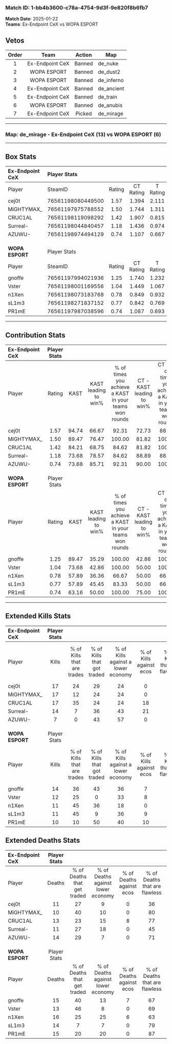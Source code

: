 ### Match ID: 1-bb4b3600-c78a-4754-9d3f-9e820f8b6fb7  
**Match Date**: 2025-01-22  
**Teams**: Ex-Endpoint CeX vs WOPA ESPORT  

## Vetos  

| Order | Team | Action | Map |
| :---: | :--: | :----: | --- |
| 1 | Ex-Endpoint CeX | Banned | de_nuke |
| 2 | WOPA ESPORT | Banned | de_dust2 |
| 3 | WOPA ESPORT | Banned | de_inferno |
| 4 | Ex-Endpoint CeX | Banned | de_ancient |
| 5 | Ex-Endpoint CeX | Banned | de_train |
| 6 | WOPA ESPORT | Banned | de_anubis |
| 7 | Ex-Endpoint CeX | Picked | de_mirage |

---  

### **Map**: de_mirage - Ex-Endpoint CeX (13) vs WOPA ESPORT (6)  
---  

## Box Stats  

| **Ex-Endpoint CeX** | Player Stats      |        |           |          |       |      |       |         |        |      |     |
| :- | :- | :-: | :-: | :-: | :-: | :-: | :-: | :-: | :-: | :-: | :-: |
| Player              | SteamID           | Rating | CT Rating | T Rating | KAST  | ADR  | Kills | Assists | Deaths | K/D  | HS% |
| cej0t               | 76561198080449500 |  1.57  |   1.394   |  2.111   | 94.74 | 99.7 |  17   |    7    |   11   | 1.55 | 70  |
| MiGHTYMAX_          | 76561197975788552 |  1.50  |   1.744   |  1.311   | 89.47 | 83.2 |  17   |    5    |   10   | 1.70 | 58  |
| CRUC1AL             | 76561198119098292 |  1.42  |   1.907   |  0.815   | 84.21 | 99.4 |  17   |    3    |   13   | 1.31 | 23  |
| Surreal-            | 76561198044840457 |  1.18  |   1.436   |  0.974   | 73.68 | 74.8 |  14   |    2    |   11   | 1.27 | 21  |
| AZUWU-              | 76561198974494129 |  0.74  |   1.107   |  0.667   | 73.68 | 58.3 |   7   |    5    |   14   | 0.50 | 71  |
|                     |                   |        |           |          |       |      |       |         |        |      |     |
|                     |                   |        |           |          |       |      |       |         |        |      |     |
|                     |                   |        |           |          |       |      |       |         |        |      |     |
| **WOPA ESPORT**     | Player Stats      |        |           |          |       |      |       |         |        |      |     |
| Player              | SteamID           | Rating | CT Rating | T Rating | KAST  | ADR  | Kills | Assists | Deaths | K/D  | HS% |
| gnoffe              | 76561197994021936 |  1.25  |   1.740   |  1.232   | 89.47 | 93.1 |  14   |    4    |   15   | 0.93 | 50  |
| Vster               | 76561198001169556 |  1.04  |   1.449   |  1.067   | 73.68 | 74.3 |  12   |    4    |   13   | 0.92 | 58  |
| n1Xen               | 76561198073183768 |  0.78  |   0.849   |  0.932   | 57.89 | 71.2 |  11   |    4    |   16   | 0.69 | 63  |
| sL1m3               | 76561198271837152 |  0.77  |   0.842   |  0.769   | 57.89 | 54.8 |  11   |    0    |   14   | 0.79 | 36  |
| PR1mE               | 76561197987038596 |  0.74  |   1.087   |  0.693   | 63.16 | 53.0 |  10   |    2    |   15   | 0.67 | 50  |
---  

## Contribution Stats  

| **Ex-Endpoint CeX** | Player Stats |       |                      |                                                        |                           |                                                             |                          |                                                            |
| :- | :-: | :-: | :-: | :-: | :-: | :-: | :-: | :-: |
| Player              |    Rating    | KAST  | KAST leading to win% | % of times you achieve a KAST in your teams won rounds | CT - KAST leading to win% | CT - % of times you achieve a KAST in your teams won rounds | T - KAST leading to win% | T - % of times you achieve a KAST in your teams won rounds |
| cej0t               |     1.57     | 94.74 |        66.67         |                         92.31                          |           72.73           |                            88.89                            |          57.14           |                           100.00                           |
| MiGHTYMAX_          |     1.50     | 89.47 |        76.47         |                         100.00                         |           81.82           |                           100.00                            |          66.67           |                           100.00                           |
| CRUC1AL             |     1.42     | 84.21 |        68.75         |                         84.62                          |           81.82           |                           100.00                            |          40.00           |                           50.00                            |
| Surreal-            |     1.18     | 73.68 |        78.57         |                         84.62                          |           88.89           |                            88.89                            |          60.00           |                           75.00                            |
| AZUWU-              |     0.74     | 73.68 |        85.71         |                         92.31                          |           90.00           |                           100.00                            |          75.00           |                           75.00                            |
|                     |              |       |                      |                                                        |                           |                                                             |                          |                                                            |
|                     |              |       |                      |                                                        |                           |                                                             |                          |                                                            |
|                     |              |       |                      |                                                        |                           |                                                             |                          |                                                            |
| **WOPA ESPORT**     | Player Stats |       |                      |                                                        |                           |                                                             |                          |                                                            |
| Player              |    Rating    | KAST  | KAST leading to win% | % of times you achieve a KAST in your teams won rounds | CT - KAST leading to win% | CT - % of times you achieve a KAST in your teams won rounds | T - KAST leading to win% | T - % of times you achieve a KAST in your teams won rounds |
| gnoffe              |     1.25     | 89.47 |        35.29         |                         100.00                         |           42.86           |                           100.00                            |          30.00           |                           100.00                           |
| Vster               |     1.04     | 73.68 |        42.86         |                         100.00                         |           50.00           |                           100.00                            |          37.50           |                           100.00                           |
| n1Xen               |     0.78     | 57.89 |        36.36         |                         66.67                          |           50.00           |                            66.67                            |          28.57           |                           66.67                            |
| sL1m3               |     0.77     | 57.89 |        45.45         |                         83.33                          |           50.00           |                            66.67                            |          42.86           |                           100.00                           |
| PR1mE               |     0.74     | 63.16 |        50.00         |                         100.00                         |           75.00           |                           100.00                            |          37.50           |                           100.00                           |
---  

## Extended Kills Stats  

| **Ex-Endpoint CeX** | Player Stats |                            |                            |                                    |                         |                              |                                 |                                       |                    |           |
| :- | :-: | :-: | :-: | :-: | :-: | :-: | :-: | :-: | :-: | :-: |
| Player              |    Kills     | % of Kills that are trades | % of Kills that got traded | % of Kills against a lower economy | % of Kills against ecos | % of Kills that are flawless | % of Kills that are close duels | % of Kills that are assisted by flash | Pistol Round Kills | AWP Kills |
| cej0t               |      17      |             24             |             29             |                 24                 |            0            |              71              |                0                |                   0                   |         2          |     0     |
| MiGHTYMAX_          |      17      |             12             |             24             |                 24                 |            0            |              59              |               12                |                   0                   |         3          |     0     |
| CRUC1AL             |      17      |             35             |             24             |                 24                 |           18            |              76              |                6                |                   6                   |         0          |     5     |
| Surreal-            |      14      |             7              |             36             |                 43                 |           21            |              86              |                0                |                   7                   |         2          |     0     |
| AZUWU-              |      7       |             0              |             43             |                 57                 |            0            |              86              |                0                |                  14                   |         2          |     1     |
|                     |              |                            |                            |                                    |                         |                              |                                 |                                       |                    |           |
|                     |              |                            |                            |                                    |                         |                              |                                 |                                       |                    |           |
|                     |              |                            |                            |                                    |                         |                              |                                 |                                       |                    |           |
| **WOPA ESPORT**     | Player Stats |                            |                            |                                    |                         |                              |                                 |                                       |                    |           |
| Player              |    Kills     | % of Kills that are trades | % of Kills that got traded | % of Kills against a lower economy | % of Kills against ecos | % of Kills that are flawless | % of Kills that are close duels | % of Kills that are assisted by flash | Pistol Round Kills | AWP Kills |
| gnoffe              |      14      |             36             |             43             |                 36                 |            7            |              79              |                7                |                   7                   |         1          |     0     |
| Vster               |      12      |             25             |             0              |                 33                 |            8            |              50              |                8                |                   8                   |         4          |     0     |
| n1Xen               |      11      |             45             |             36             |                 18                 |            0            |              36              |                9                |                   0                   |         0          |     1     |
| sL1m3               |      11      |             45             |             9              |                 36                 |            9            |              55              |                0                |                   0                   |         0          |     5     |
| PR1mE               |      10      |             10             |             50             |                 40                 |           10            |              90              |                0                |                  10                   |         1          |     0     |
## Extended Deaths Stats  

| **Ex-Endpoint CeX** | Player Stats |                             |                                   |                          |                               |                            |                           |               |
| :- | :-: | :-: | :-: | :-: | :-: | :-: | :-: | :-: |
| Player              |    Deaths    | % of Deaths that get traded | % of Deaths against lower economy | % of Deaths against ecos | % of Deaths that are flawless | % of Deaths that are close | % of Deaths while blinded | Deaths to AWP |
| cej0t               |      11      |             27              |                 9                 |            0             |              36               |             0              |             0             |       1       |
| MiGHTYMAX_          |      10      |             40              |                10                 |            0             |              80               |             0              |             0             |       2       |
| CRUC1AL             |      13      |             23              |                15                 |            8             |              77               |             8              |             8             |       2       |
| Surreal-            |      11      |             27              |                18                 |            0             |              45               |             9              |             0             |       1       |
| AZUWU-              |      14      |             29              |                 7                 |            0             |              71               |             7              |            14             |       0       |
|                     |              |                             |                                   |                          |                               |                            |                           |               |
|                     |              |                             |                                   |                          |                               |                            |                           |               |
|                     |              |                             |                                   |                          |                               |                            |                           |               |
| **WOPA ESPORT**     | Player Stats |                             |                                   |                          |                               |                            |                           |               |
| Player              |    Deaths    | % of Deaths that get traded | % of Deaths against lower economy | % of Deaths against ecos | % of Deaths that are flawless | % of Deaths that are close | % of Deaths while blinded | Deaths to AWP |
| gnoffe              |      15      |             40              |                13                 |            7             |              67               |             13             |             7             |       1       |
| Vster               |      13      |             46              |                 8                 |            0             |              69               |             0              |             0             |       0       |
| n1Xen               |      16      |             25              |                25                 |            6             |              63               |             6              |             6             |       2       |
| sL1m3               |      14      |              7              |                 7                 |            0             |              79               |             0              |             0             |       1       |
| PR1mE               |      15      |             20              |                20                 |            0             |              87               |             0              |             7             |       2       |
